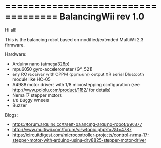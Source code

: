 
===================================
BalancingWii rev 1.0 
===================================

Hi all! 

This is the balancing robot based on modified/extended MultiWii 2.3 firmware.

Hardware:
- Arduino nano (atmega328p)
- mpu6050 gyro-accelerometer (GY_521)
- any RC receiver with CPPM (ppmsum) output OR serial Bluetooth module like HC-05
- A4988 motor drivers with 1/8 microstepping configuration (see http://www.pololu.com/product/1182/ for details)
- Nema 17 stepper motors
- 1/8 Buggy Wheels
- Buzzer 

Blogs:
- https://forum.arduino.cc/t/self-balancing-arduino-robot/996877
- http://www.multiwii.com/forum/viewtopic.php?f=7&t=4787
- https://circuitdigest.com/microcontroller-projects/control-nema-17-stepper-motor-with-arduino-using-drv8825-stepper-motor-driver

